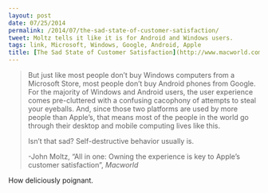 ```yaml
---
layout: post
date: 07/25/2014
permalink: /2014/07/the-sad-state-of-customer-satisfaction/
tweet: Moltz tells it like it is for Android and Windows users.
tags: link, Microsoft, Windows, Google, Android, Apple
title: [The Sad State of Customer Satisfaction](http://www.macworld.com/article/2364310/all-in-one-owning-the-experience-is-key-to-apples-customer-satisfaction.html)
---
```


<blockquote>
  <p>But just like most people don’t buy Windows computers from a Microsoft Store, most people don’t buy Android phones from Google. For the majority of Windows and Android users, the user experience comes pre-cluttered with a confusing cacophony of attempts to steal your eyeballs. And, since those two platforms are used by more people than Apple’s, that means most of the people in the world go through their desktop and mobile computing lives like this.</p>
  
  <p>Isn’t that sad? Self-destructive behavior usually is.</p>
  
  <p>-John Moltz, &#8220;All in one: Owning the experience is key to Apple’s customer satisfaction&#8221;, <em>Macworld</em></p>
</blockquote>

<p>How deliciously poignant.</p>